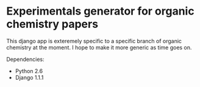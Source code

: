 
Experimentals generator for organic chemistry papers
====================================================

This django app is exteremely specific to a specific branch of organic
chemistry at the moment. I hope to make it more generic as time goes on.

Dependencies:

 - Python 2.6
 - Django 1.1.1
